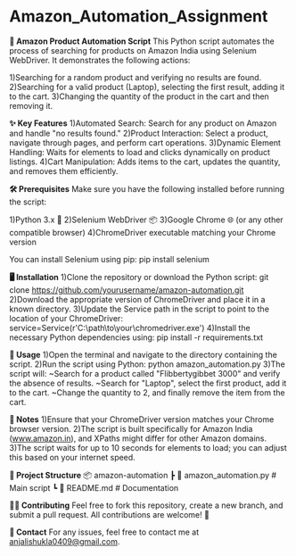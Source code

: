 # Amazon_Automation_Assignment

**🛒 Amazon Product Automation Script**
This Python script automates the process of searching for products on Amazon India using Selenium WebDriver. It demonstrates the following actions:

1)Searching for a random product and verifying no results are found.
2)Searching for a valid product (Laptop), selecting the first result, adding it to the cart.
3)Changing the quantity of the product in the cart and then removing it.


**✨ Key Features**
1)Automated Search: Search for any product on Amazon and handle "no results found."
2)Product Interaction: Select a product, navigate through pages, and perform cart operations.
3)Dynamic Element Handling: Waits for elements to load and clicks dynamically on product listings.
4)Cart Manipulation: Adds items to the cart, updates the quantity, and removes them efficiently.


**🛠️ Prerequisites**
Make sure you have the following installed before running the script:

1)Python 3.x 🐍
2)Selenium WebDriver 📦
3)Google Chrome 🌐 (or any other compatible browser)
4)ChromeDriver executable matching your Chrome version

You can install Selenium using pip: 
        pip install selenium

**🖥️ Installation**
1)Clone the repository or download the Python script:
        git clone https://github.com/yourusername/amazon-automation.git
2)Download the appropriate version of ChromeDriver and place it in a known directory.
3)Update the Service path in the script to point to the location of your ChromeDriver:
        service=Service(r'C:\path\to\your\chromedriver.exe')
4)Install the necessary Python dependencies using:
        pip install -r requirements.txt


**🚀 Usage**
1)Open the terminal and navigate to the directory containing the script.
2)Run the script using Python:
        python amazon_automation.py
3)The script will:
~Search for a product called "Flibbertygibbet 3000" and verify the absence of results.
~Search for "Laptop", select the first product, add it to the cart.
~Change the quantity to 2, and finally remove the item from the cart.

**🛑 Notes**
1)Ensure that your ChromeDriver version matches your Chrome browser version.
2)The script is built specifically for Amazon India (www.amazon.in), and XPaths might differ for other Amazon domains.
3)The script waits for up to 10 seconds for elements to load; you can adjust this based on your internet speed.

**📂 Project Structure**
📦 amazon-automation
 ┣ 📜 amazon_automation.py      # Main script
 ┗ 📜 README.md                 # Documentation

 **👨‍💻 Contributing**
Feel free to fork this repository, create a new branch, and submit a pull request. All contributions are welcome! 🎉

**📧 Contact**
For any issues, feel free to contact me at anjalishukla0409@gmail.com.

